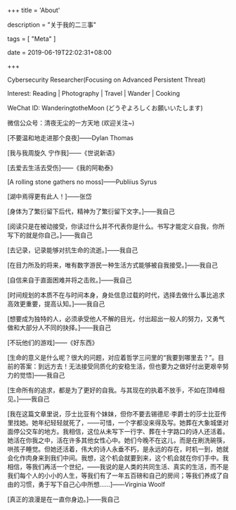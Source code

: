 +++
title = 'About'

description = "关于我的二三事"

tags = [ "Meta" ]

date = 2019-06-19T22:02:31+08:00

+++

Cybersecurity Researcher(Focusing on Advanced Persistent Threat)

Interest: Reading | Photography  | Travel | Wander | Cooking

WeChat ID: WanderingtotheMoon (どうぞよろしくお願いいたします)

微信公众号：清夜无尘的一方天地 (欢迎关注~)

[不要温和地走进那个良夜]——Dylan Thomas

[我与我周旋久 宁作我]——《世说新语》

[去爱去生活去受伤]——《我的阿勒泰》

[A rolling stone gathers no moss]——Publiius Syrus

[湖中焉得更有此人！]——张岱

[身体为了繁衍留下后代，精神为了繁衍留下文字。]——我自己

[阅读只是在被动接受，你读过什么并不代表你是什么。书写才能定义自我，你所写下的就是你自己。]——我自己

[去记录，记录能够对抗生命的流逝。]——我自己

[在目力所及的将来，唯有数字游民一种生活方式能够被自我接受。]——我自己

[自信来自于直面困难并将之击败。]——我自己

[时间规划的本质不在与时间本身，身处信息过载的时代，选择去做什么事比追求高效更重要，提高认知。]——我自己

[想要成为独特的人，必须承受他人不解的目光，付出超出一般人的努力，又勇气做和大部分人不同的抉择。]——我自己

[不玩他们的游戏]——《好东西》

[生命的意义是什么呢？很大的问题，对应着哲学三问里的“我要到哪里去？”。目前的答案：到远方去！无法接受同质化的安稳生活，但也要为之做好付出更艰辛努力的觉悟]——我自己

[生命所有的追求，都是为了更好的自我。与其现在的执着不放手，不如在顶峰相见。]——我自己

[我在这篇文章里说，莎士比亚有个妹妹，但你不要去锡德尼·李爵士的莎士比亚传里找她。她年纪轻轻就死了，——可惜，一个字都没来得及写。她葬在大象城堡对面停公交车的地方。我相信，这位从未写下一行字、葬在十字路口的诗人还活着。她活在你我之中，活在许多其他女性心中。她们今晚不在这儿，而是在刷洗碗筷，哄孩子睡觉。但她还活着，伟大的诗人永垂不朽，是永远的存在，时机一到，她就会化作肉身来到我们中间。我想，这个机会就要到来，这个机会就在你们手中。我相信，等我们再活一个世纪，——我说的是人类的共同生活、真实的生活，而不是我们每个人的小小的人生，等我们有了一年五百磅和自己的房间；等我们养成了自由的习惯，勇于写下自己心中所想……]——Virginia Woolf

[真正的浪漫是在一直你身边。]——我自己
